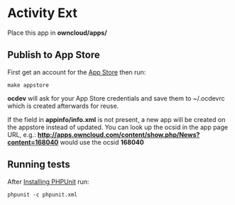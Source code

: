 # Activity Ext
Place this app in **owncloud/apps/**

## Publish to App Store

First get an account for the [App Store](http://apps.owncloud.com/) then run:

    make appstore

**ocdev** will ask for your App Store credentials and save them to ~/.ocdevrc which is created afterwards for reuse.

If the <ocsid> field in **appinfo/info.xml** is not present, a new app will be created on the appstore instead of updated. You can look up the ocsid in the app page URL, e.g.: **http://apps.owncloud.com/content/show.php/News?content=168040** would use the ocsid **168040**

## Running tests
After [Installing PHPUnit](http://phpunit.de/getting-started.html) run:

    phpunit -c phpunit.xml